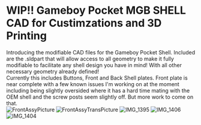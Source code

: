 # WIP!! Gameboy Pocket MGB SHELL CAD for Custimzations and 3D Printing
Introducing the modifiable CAD files for the Gameboy Pocket Shell.  Included are the .sldpart that will allow access to all geometry to make it fully modifiable to facilitate any shell design you have in mind!  With all other necessary geometry already defined!  
Currently this includes Buttons, Front and Back Shell plates.  Front plate is near complete with a few known issues I'm working on at the moment including being slightly oversided where it has a hard time mating with the OEM shell and the screw posts seem slightly off.  But more work to come on that.  
![FrontAssyPicture](https://github.com/PizzaHandhelds/MGB-SHELL-CAD/assets/141514112/a297a933-1839-4a3a-9857-5c0965541c93)
![FrontAssyTransPicture](https://github.com/PizzaHandhelds/MGB-SHELL-CAD/assets/141514112/f397d772-ce12-417d-a307-9dc7dc9d0934)
![IMG_1395](https://github.com/PizzaHandhelds/MGB-SHELL-CAD/assets/141514112/c656ad06-b7e1-47dd-a622-acfc7bf95250)
![IMG_1406](https://github.com/PizzaHandhelds/MGB-SHELL-CAD/assets/141514112/9393e358-2bbc-46d0-a074-142dac5718a2)
![IMG_1404](https://github.com/PizzaHandhelds/MGB-SHELL-CAD/assets/141514112/a69059fb-3589-45e5-8f84-09cb8e979344)
